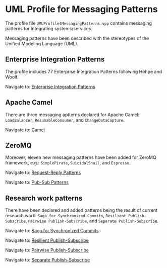 # UML Profile for Messaging Patterns

The profile file ``UMLProfile4MessagingPatterns.vpp`` contains messaging patterns for integrating systems/services.

Messaging patterns have been described with the stereotypes of the Unified Modeling Language (UML).

## Enterprise Integration Patterns

The profile includes 77 Enterprise Integration Patterns following Hohpe and Woolf.

Navigate to: [Enterprise Integration Patterns](https://www.enterpriseintegrationpatterns.com/patterns/messaging/toc.html)

## Apache Camel

There are three messaging aptterns declared for Apache Camel: ``LoadBalancer``, ``ResumableConsumer``, and ``ChangeDataCapture``. 

Navigate to: [Camel](https://camel.apache.org/components/3.18.x/eips/enterprise-integration-patterns.html)

## ZeroMQ

Moreover, eleven new messaging patterns have been added for ZeroMQ framework, e.g.: ``SimplePirate``, ``SuicidalSnail``, and ``Espresso``.

Navigate to: [Request-Reply Patterns](https://zguide.zeromq.org/docs/chapter4/)

Navigate to: [Pub-Sub Patterns](https://zguide.zeromq.org/docs/chapter5/)

## Research work patterns

There have been declared and added patterns being the result of current research work: ``Saga for Synchronized Commits``, ``Resilient Publish-Subscribe``, ``Pairwise Publish-Subscribe``, and ``Separate Publish-Subscribe``.

Navigate to: [Saga for Synchronized Commits](https://doi.org/10.3390/app12126242)

Navigate to: [Resilient Publish-Subscribe](https://doi.org/10.3390/computers11080118)

Navigate to: [Pairwise Publish-Subscribe](https://doi.org/10.1109/ACCESS.2020.3038921)

Navigate to: [Separate Publish-Subscribe](https://doi.org/10.1016/j.future.2022.02.013)
